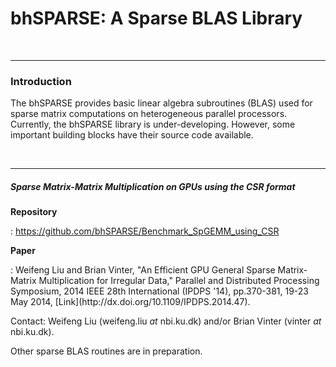 bhSPARSE: A Sparse BLAS Library
========

<br><hr>
<h3>Introduction</h3>

The bhSPARSE provides basic linear algebra subroutines (BLAS) used for sparse matrix computations on heterogeneous parallel processors. Currently, the bhSPARSE library is under-developing. However, some important building blocks have their source code available. 

<br><hr>
<h5>Sparse Matrix-Matrix Multiplication on GPUs using the CSR format</h5>

<p><b>Repository</b></p>: <a href="https://github.com/bhSPARSE/Benchmark_SpGEMM_using_CSR">https://github.com/bhSPARSE/Benchmark_SpGEMM_using_CSR</a>

<p><b>Paper</b></p>: Weifeng Liu and Brian Vinter, "An Efficient GPU General Sparse Matrix-Matrix Multiplication for Irregular Data," Parallel and Distributed Processing Symposium, 2014 IEEE 28th International (IPDPS '14), pp.370-381, 19-23 May 2014, [Link](http://dx.doi.org/10.1109/IPDPS.2014.47).

Contact: Weifeng Liu (weifeng.liu _at_ nbi.ku.dk) and/or Brian Vinter (vinter _at_ nbi.ku.dk).

Other sparse BLAS routines are in preparation.

